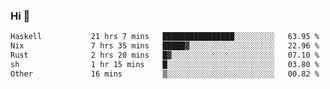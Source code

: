 ### Hi 👋

<!--START_SECTION:waka-->

```txt
Haskell           21 hrs 7 mins   ████████████████░░░░░░░░░   63.95 %
Nix               7 hrs 35 mins   █████▓░░░░░░░░░░░░░░░░░░░   22.96 %
Rust              2 hrs 20 mins   █▓░░░░░░░░░░░░░░░░░░░░░░░   07.10 %
sh                1 hr 15 mins    █░░░░░░░░░░░░░░░░░░░░░░░░   03.80 %
Other             16 mins         ▒░░░░░░░░░░░░░░░░░░░░░░░░   00.82 %
```

<!--END_SECTION:waka-->
